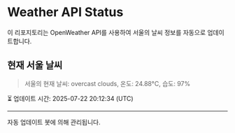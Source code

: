 
# Weather API Status

이 리포지토리는 OpenWeather API를 사용하여 서울의 날씨 정보를 자동으로 업데이트합니다.

## 현재 서울 날씨
> 서울의 현재 날씨: overcast clouds, 온도: 24.88°C, 습도: 97%

⏳ 업데이트 시간: 2025-07-22 20:12:34 (UTC)

---
자동 업데이트 봇에 의해 관리됩니다.
